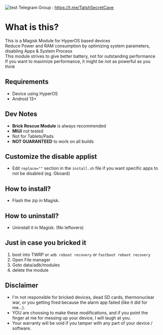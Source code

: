 ![test](https://github.com/user-attachments/assets/5cf75f24-5993-4e64-b3b2-328f30d4ff31)
Telegram Group : https://t.me/TatshSecretCave

# What is this?
This is a Magisk Module for HyperOS based devices\
Reduce Power and RAM consumption by optimizing system parameters, disabling Apps & System Process\
This module strives to give better battery, not for outstanding performance
If you want to maximize performance, it might be not as powerful as you think

## Requirements
- Device using HyperOS
- Android 13+

## Dev Notes
- **Brick Rescue Module** is always recommended
- **MIUI** not tested
- Not for Tablets/Pads
- **NOT GUARANTEED** to work on all builds

## Customize the disable applist
- Edit `replace=""` section in the `install.sh` file if you want specific apps to not be disabled (eg. Gboard)

## How to install?
- Flash the zip in Magisk.

## How to uninstall?
- Uninstall it in Magisk. (No leftovers)

## Just in case you bricked it
1. boot into TWRP or `adb reboot recovery` or `fastboot reboot recovery`
2. Open File manager
3. Goto data/adb/modules
4. delete the module

## Disclaimer
* I'm not responsible for bricked devices, dead SD cards, thermonuclear war, or you getting fired because the alarm app failed (like it did for me...).
* YOU are choosing to make these modifications, and if you point the finger at me for messing up your device, I will laugh at you.
* Your warranty will be void if you tamper with any part of your device / software.
